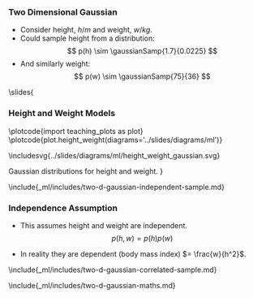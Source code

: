 ### Two Dimensional Gaussian

* Consider height, $h/m$ and weight, $w/kg$.
* Could sample height from a distribution:
  $$
  p(h) \sim \gaussianSamp{1.7}{0.0225}
  $$
* And similarly weight: 
  $$
  p(w) \sim \gaussianSamp{75}{36}
  $$


\slides{
### Height and Weight Models

\plotcode{import teaching_plots as plot}
\plotcode{plot.height_weight(diagrams='../slides/diagrams/ml')}

\includesvg{../slides/diagrams/ml/height_weight_gaussian.svg}

Gaussian distributions for height and weight.
}

\include{_ml/includes/two-d-gaussian-independent-sample.md}

### Independence Assumption

* This assumes height and weight are independent.
    $$p(h, w) = p(h)p(w)$$

* In reality they are dependent (body mass index) $= \frac{w}{h^2}$.

\include{_ml/includes/two-d-gaussian-correlated-sample.md}

\include{_ml/includes/two-d-gaussian-maths.md}
